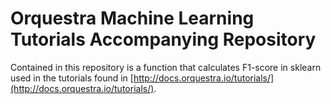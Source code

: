 # Orquestra Machine Learning Tutorials Accompanying Repository

Contained in this repository is a function that calculates F1-score in sklearn used in the tutorials found in [http://docs.orquestra.io/tutorials/](http://docs.orquestra.io/tutorials/).